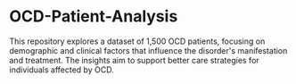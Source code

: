 # OCD-Patient-Analysis
This repository explores a dataset of 1,500 OCD patients, focusing on demographic and clinical factors that influence the disorder's manifestation and treatment. The insights aim to support better care strategies for individuals affected by OCD.
